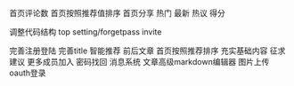 
首页评论数
首页按照推荐值排序
首页分享
热门 最新 热议 得分


调整代码结构
top
setting/forgetpass
invite


完善注册登陆
完善title
智能推荐
前后文章
首页按照推荐排序
充实基础内容
征求建议
更多成员加入
密码找回
消息系统
文章高级markdown编辑器
图片上传
oauth登录


